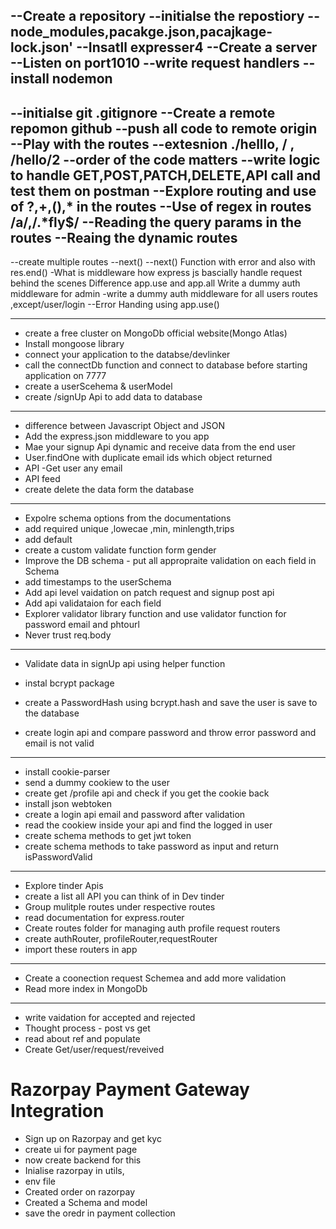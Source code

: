 --Create a repository
--initialse the repostiory
--node_modules,pacakge.json,pacajkage-lock.json'
--Insatll expresser4
--Create a server
--Listen on port1010
--write request handlers
--install nodemon
-------------------------------------------------------------------------------------------------------

--initialse git
.gitignore
--Create a remote repomon github
--push all code to remote origin
--Play with the routes --extesnion ./helllo, / , /hello/2
--order of the code matters
--write logic to handle GET,POST,PATCH,DELETE,API call and test them on postman
--Explore routing and use of ?,+,(),* in the routes
--Use of regex in routes /a/,/.*fly$/
--Reading the query params in the routes
--Reaing the dynamic routes
--------------------------------------------------------------------------------------------------------
--create multiple routes
--next()
--next() Function with error and also with res.end()
-What is middleware
how express js bascially handle request behind the scenes
Difference app.use and app.all
Write a dummy auth middleware for admin
-write a dummy auth middleware  for all users routes ,except/user/login
--Error Handing using app.use()

--------------------------------------------------------------------------------------------------------------------
- create a free cluster on MongoDb official website(Mongo Atlas)
- Install mongoose library
- connect your application to the databse/devlinker
- call the connectDb function and connect to database before starting application on 7777
- create a userScehema & userModel
- create /signUp Api to add data to database
------------------------------------------------------------------------------------------------------------------
- difference between Javascript Object and JSON
- Add the express.json middleware to you app 
- Mae your signup Api dynamic and receive data from the end user 
- User.findOne with duplicate email ids which object returned
- API -Get user any email 
- API feed
- create delete the data form the database
------------------------------------------------------------------------------
- Expolre schema options from the documentations
- add required unique ,lowecae ,min, minlength,trips
- add default 
- create  a custom validate function form gender
- Improve the DB schema - put all appropraite validation on each field in Schema
- add timestamps to the userSchema
- Add api level vaidation on patch request and signup post api
- Add api validataion for each field 
- Explorer validator library function and use validator function for password email and phtourl
- Never trust req.body
---------------------------------------------------------------------------------
- Validate data in signUp api using helper function

- instal bcrypt package 
- create a PasswordHash using bcrypt.hash and save the user is save to the database
- create login api and compare password and throw error password and email is not valid
--------------------------------------------------------------------------------
- install cookie-parser
- send a dummy cookiew to the user
- create get /profile api and check if you get the cookie back
-  install json webtoken 
- create a login api  email and password after validation 
- read the cookiew inside your api and find the logged in user
-  create schema methods to get jwt token
- create schema methods to take password as input and return isPasswordValid
--------------------------------------------------------------------------------------------------------------------
- Explore tinder Apis
- create a list all API you can think of in Dev tinder
- Group mulitple routes under respective routes
- read documentation for express.router
- Create routes folder for managing auth profile request routers
- create authRouter, profileRouter,requestRouter
- import these routers in app
--------------------------------------------------------------------------------------------------------------------
- Create a coonection request Schemea and add more validation
- Read more index in MongoDb
--------------------------------------------------------------------------------------------------------------------

- write vaidation for accepted and rejected
- Thought process - post vs get
- read about ref and populate
- Create Get/user/request/reveived


# Razorpay Payment Gateway Integration

- Sign up on Razorpay and get kyc
- create ui for payment page 
- now create backend for this
- Inialise razorpay in utils,
- env file
- Created order on razorpay
- Created a Schema and model
- save the oredr in payment collection